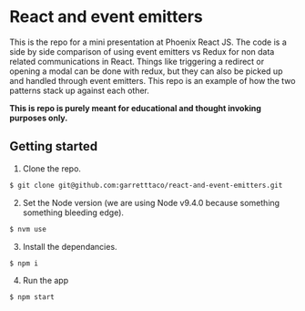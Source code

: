 # React and event emitters

This is the repo for a mini presentation at Phoenix React JS. The code is a side by side comparison of using event emitters vs Redux for non data related communications in React. Things like triggering a redirect or opening a modal can be done with redux, but they can also be picked up and handled through event emitters. This repo is an example of how the two patterns stack up against each other.

**This is repo is purely meant for educational and thought invoking purposes only.**

## Getting started

1. Clone the repo.

```bash
$ git clone git@github.com:garretttaco/react-and-event-emitters.git
```

2. Set the Node version (we are using Node v9.4.0 because something something bleeding edge).

```bash
$ nvm use
```

3. Install the dependancies.

```bash
$ npm i
```

4. Run the app

```bash
$ npm start
```
